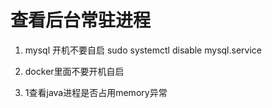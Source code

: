 # 查看后台常驻进程

1. mysql 开机不要自启  sudo systemctl disable mysql.service

1. docker里面不要开机自启

1. 1查看java进程是否占用memory异常
